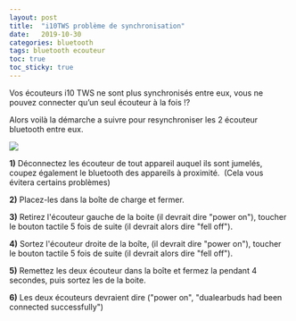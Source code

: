 ```yaml
---
layout: post
title:  "i10TWS problème de synchronisation"
date:   2019-10-30
categories: bluetooth
tags: bluetooth ecouteur
toc: true
toc_sticky: true
---
```

Vos écouteurs i10 TWS ne sont plus synchronisés entre eux, vous ne pouvez connecter qu’un seul écouteur à la fois !?

Alors voilà la démarche a suivre pour resynchroniser les 2 écouteur bluetooth entre eux.  

![](https://1.bp.blogspot.com/-ZAVzmuWFeFA/Xbn5jB31cRI/AAAAAAAAAQc/GTpv62FmwV0k5n-GT4eYGji0LVGzJjqeACLcBGAsYHQ/s1600/i10_TWS.jpeg)

**1)** Déconnectez les écouteur de tout appareil auquel ils sont jumelés, coupez également le bluetooth des appareils à proximité.  (Cela vous évitera certains problèmes)

**2)** Placez-les dans la boîte de charge et fermer.

**3)** Retirez l'écouteur gauche de la boite (il devrait dire "power on"), toucher le bouton tactile 5 fois de suite (il devrait alors dire "fell off").

**4)** Sortez l'écouteur droite de la boîte, (il devrait dire "power on"), toucher le bouton tactile 5 fois de suite (il devrait alors dire "fell off").

**5)** Remettez les deux écouteur dans la boîte et fermez la pendant 4 secondes, puis sortez les de la boite.

**6)** Les deux écouteurs devraient dire ("power on", "dualearbuds had been connected successfully")